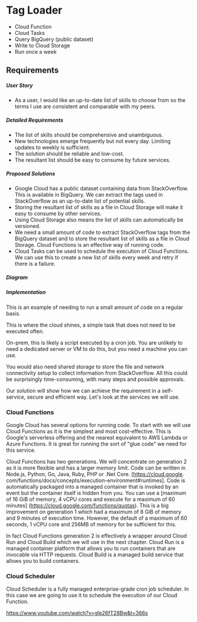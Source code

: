 # Tag Loader

* Cloud Function
* Cloud Tasks
* Query BigQuery (public dataset)
* Write to Cloud Storage
* Run once a week

## Requirements

##### User Story
* As a user, I would like an up-to-date list of skills to choose from so the terms I use are consistent and comparable with my peers.

##### Detailed Requirements
* The list of skills should be comprehensive and unambiguous.
* New technologies emerge frequently but not every day. Limiting updates to weekly is sufficient.
* The solution should be reliable and low-cost.
* The resultant list should be easy to consume by future services.

##### Proposed Solutions
* Google Cloud has a public dataset containing data from StackOverflow. This is available in BigQuery. We can extract the tags used in StackOverflow as an up-to-date list of potential skills.
* Storing the resultant list of skills as a file in Cloud Storage will make it easy to consume by other services.
* Using Cloud Storage also means the list of skills can automatically be versioned.
* We need a small amount of code to extract StackOverflow tags from the BigQuery dataset and to store the resultant list of skills as a file in Cloud Storage. Cloud Functions is an effective way of running code.
* Cloud Tasks can be used to schedule the execution of Cloud Functions. We can use this to create a new list of skills every week and retry if there is a failure.

##### Diagram

##### Implementation
This is an example of needing to run a small amount of code on a regular basis. 

This is where the cloud shines, a simple task that does not need to be executed often.

On-prem, this is likely a script executed by a cron job. You are unlikely to need a dedicated server or VM to do this, but you need a machine you can use.

You would also need shared storage to store the file and network connectivity setup to collect information from StackOverflow. All this could be surprisingly time-consuming, with many steps and possible approvals.

Our solution will show how we can achieve the requirement in a self-service, secure and efficient way. Let's look at the services we will use.

### Cloud Functions

Google Cloud has several options for running code. To start with we will use Cloud Functions as it is the simplest and most cost-effective. This is Google's serverless offering and the nearest 
equivalent to AWS Lambda or Azure Functions. It is great for running the sort of "glue code" we need for this service.

Cloud Functions has two generations. We will concentrate on generation 2 as it is more flexible and has a larger memory limit. Code can be written in Node.js, Python, Go, Java, Ruby, PHP or .Net 
Core. 
[https://cloud.google.
com/functions/docs/concepts/execution-environment#runtimes]. Code is automatically packaged into a 
managed container that is invoked by an event but the container itself is hidden from you. You can use a [maximum of 16 GiB of memory, 4 vCPU cores and execute for a maximum of 60 minutes]
(https://cloud.google.com/functions/quotas).  This is a big improvement on
generation 1 which had a maximum of 8 GiB of memory and 9 minutes of execution time. However, the default of a maximum of 60 seconds, 1 vCPU core and 256MB of memory for be sufficient for this.

In fact Cloud Functions generation 2 is effectively a wrapper around Cloud Run and Cloud Build which we will use in the next
chapter. Cloud Run is a managed container platform that allows you to run containers that are invocable via HTTP requests. Cloud Build is a managed build service that allows you to build containers.

### Cloud Scheduler
Cloud Scheduler is a fully managed enterprise-grade cron job scheduler. In this case we are going to use it to schedule the execution of our Cloud Function.

https://www.youtube.com/watch?v=gle26fT28Bw&t=366s
